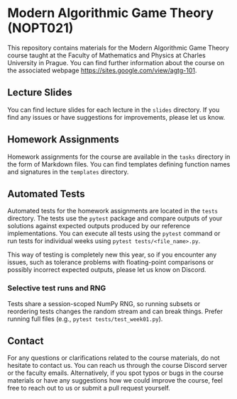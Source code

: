 # Modern Algorithmic Game Theory (NOPT021)

This repository contains materials for the Modern Algorithmic Game Theory course taught at the Faculty of Mathematics and Physics at Charles University in Prague. You can find further information about the course on the associated webpage <https://sites.google.com/view/agtg-101>.

## Lecture Slides

You can find lecture slides for each lecture in the `slides` directory. If you find any issues or have suggestions for improvements, please let us know.

## Homework Assignments

Homework assignments for the course are available in the `tasks` directory in the form of Markdown files. You can find templates defining function names and signatures in the `templates` directory.

## Automated Tests

Automated tests for the homework assignments are located in the `tests` directory. The tests use the `pytest` package and compare outputs of your solutions against expected outputs produced by our reference implementations. You can execute all tests using the `pytest` command or run tests for individual weeks using `pytest tests/<file_name>.py`.

This way of testing is completely new this year, so if you encounter any issues, such as tolerance problems with floating-point comparisons or possibly incorrect expected outputs, please let us know on Discord.

### Selective test runs and RNG

Tests share a session-scoped NumPy RNG, so running subsets or reordering tests changes the random stream and can break things. Prefer running full files (e.g., `pytest tests/test_week01.py`).

## Contact

For any questions or clarifications related to the course materials, do not hesitate to contact us. You can reach us through the course Discord server or the faculty emails.
Alternatively, if you spot typos or bugs in the course materials or have any suggestions how we could improve the course, feel free to reach out to us or submit a pull request yourself.
